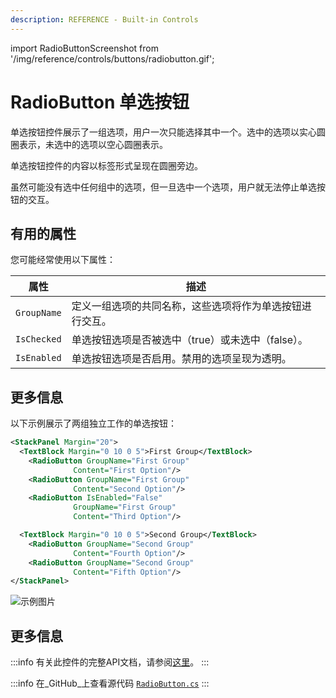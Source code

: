 ```yaml
---
description: REFERENCE - Built-in Controls
---
```


import RadioButtonScreenshot from '/img/reference/controls/buttons/radiobutton.gif';

# RadioButton 单选按钮

单选按钮控件展示了一组选项，用户一次只能选择其中一个。选中的选项以实心圆圈表示，未选中的选项以空心圆圈表示。

单选按钮控件的内容以标签形式呈现在圆圈旁边。

虽然可能没有选中任何组中的选项，但一旦选中一个选项，用户就无法停止单选按钮的交互。

## 有用的属性

您可能经常使用以下属性：

| 属性 | 描述 |
| ---- | ---- |
| `GroupName` | 定义一组选项的共同名称，这些选项将作为单选按钮进行交互。 |
| `IsChecked` | 单选按钮选项是否被选中（true）或未选中（false）。 |
| `IsEnabled` | 单选按钮选项是否启用。禁用的选项呈现为透明。 |

## 更多信息

以下示例展示了两组独立工作的单选按钮：

```xml
<StackPanel Margin="20">
  <TextBlock Margin="0 10 0 5">First Group</TextBlock>
    <RadioButton GroupName="First Group"
              Content="First Option"/>
    <RadioButton GroupName="First Group"
              Content="Second Option"/>
    <RadioButton IsEnabled="False"
              GroupName="First Group"
              Content="Third Option"/>

  <TextBlock Margin="0 10 0 5">Second Group</TextBlock> 
    <RadioButton GroupName="Second Group"
              Content="Fourth Option"/>
    <RadioButton GroupName="Second Group"
              Content="Fifth Option"/>
</StackPanel>
```

<img src={RadioButtonScreenshot} alt="示例图片" />

## 更多信息

:::info
有关此控件的完整API文档，请参阅[这里](http://reference.avaloniaui.net/api/Avalonia.Controls/RadioButton/)。
:::

:::info
在_GitHub_上查看源代码 [`RadioButton.cs`](https://github.com/AvaloniaUI/Avalonia/blob/master/src/Avalonia.Controls/RadioButton.cs)
:::